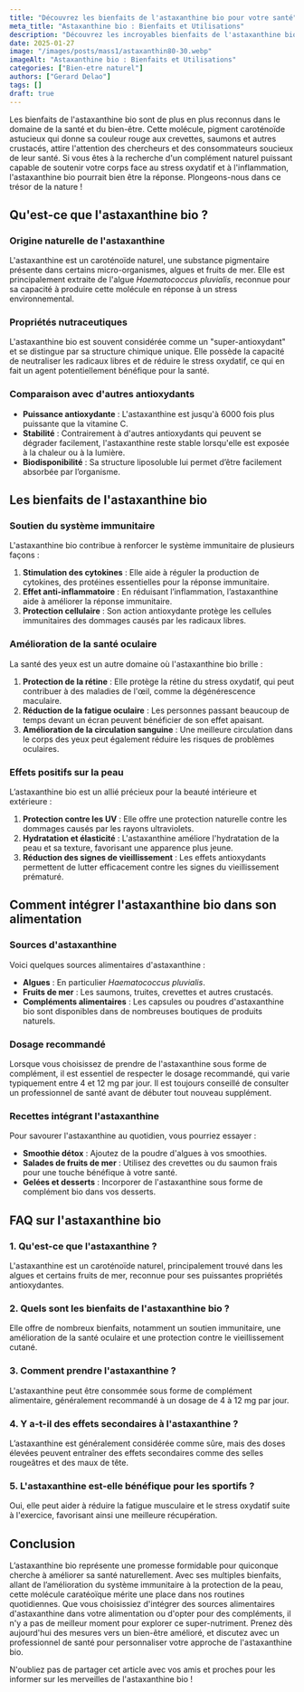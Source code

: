 ```yaml
---
title: "Découvrez les bienfaits de l'astaxanthine bio pour votre santé"
meta_title: "Astaxanthine bio : Bienfaits et Utilisations"
description: "Découvrez les incroyables bienfaits de l'astaxanthine bio pour votre santé. Antioxydant puissant, elle booste votre bien-être au quotidien."
date: 2025-01-27
image: "/images/posts/mass1/astaxanthin80-30.webp"
imageAlt: "Astaxanthine bio : Bienfaits et Utilisations"
categories: ["Bien-etre naturel"]
authors: ["Gerard Delao"]
tags: []
draft: true
---
```


Les bienfaits de l'astaxanthine bio sont de plus en plus reconnus dans le domaine de la santé et du bien-être. Cette molécule, pigment caroténoïde astucieux qui donne sa couleur rouge aux crevettes, saumons et autres crustacés, attire l'attention des chercheurs et des consommateurs soucieux de leur santé. Si vous êtes à la recherche d'un complément naturel puissant capable de soutenir votre corps face au stress oxydatif et à l'inflammation, l'astaxanthine bio pourrait bien être la réponse. Plongeons-nous dans ce trésor de la nature !

## Qu'est-ce que l'astaxanthine bio ?

### Origine naturelle de l'astaxanthine

L'astaxanthine est un caroténoïde naturel, une substance pigmentaire présente dans certains micro-organismes, algues et fruits de mer. Elle est principalement extraite de l'algue *Haematococcus pluvialis*, reconnue pour sa capacité à produire cette molécule en réponse à un stress environnemental.

### Propriétés nutraceutiques

L'astaxanthine bio est souvent considérée comme un "super-antioxydant" et se distingue par sa structure chimique unique. Elle possède la capacité de neutraliser les radicaux libres et de réduire le stress oxydatif, ce qui en fait un agent potentiellement bénéfique pour la santé.

### Comparaison avec d'autres antioxydants

- **Puissance antioxydante** : L'astaxanthine est jusqu'à 6000 fois plus puissante que la vitamine C.
- **Stabilité** : Contrairement à d'autres antioxydants qui peuvent se dégrader facilement, l'astaxanthine reste stable lorsqu'elle est exposée à la chaleur ou à la lumière.
- **Biodisponibilité** : Sa structure liposoluble lui permet d’être facilement absorbée par l’organisme.

## Les bienfaits de l'astaxanthine bio

### Soutien du système immunitaire

L'astaxanthine bio contribue à renforcer le système immunitaire de plusieurs façons :

1. **Stimulation des cytokines** : Elle aide à réguler la production de cytokines, des protéines essentielles pour la réponse immunitaire.
2. **Effet anti-inflammatoire** : En réduisant l’inflammation, l’astaxanthine aide à améliorer la réponse immunitaire.
3. **Protection cellulaire** : Son action antioxydante protège les cellules immunitaires des dommages causés par les radicaux libres.

### Amélioration de la santé oculaire

La santé des yeux est un autre domaine où l'astaxanthine bio brille :

1. **Protection de la rétine** : Elle protège la rétine du stress oxydatif, qui peut contribuer à des maladies de l'œil, comme la dégénérescence maculaire.
2. **Réduction de la fatigue oculaire** : Les personnes passant beaucoup de temps devant un écran peuvent bénéficier de son effet apaisant.
3. **Amélioration de la circulation sanguine** : Une meilleure circulation dans le corps des yeux peut également réduire les risques de problèmes oculaires.

### Effets positifs sur la peau

L’astaxanthine bio est un allié précieux pour la beauté intérieure et extérieure :

1. **Protection contre les UV** : Elle offre une protection naturelle contre les dommages causés par les rayons ultraviolets.
2. **Hydratation et élasticité** : L'astaxanthine améliore l'hydratation de la peau et sa texture, favorisant une apparence plus jeune.
3. **Réduction des signes de vieillissement** : Les effets antioxydants permettent de lutter efficacement contre les signes du vieillissement prématuré.

## Comment intégrer l'astaxanthine bio dans son alimentation

### Sources d'astaxanthine

Voici quelques sources alimentaires d'astaxanthine :

- **Algues** : En particulier *Haematococcus pluvialis*. 
- **Fruits de mer** : Les saumons, truites, crevettes et autres crustacés.
- **Compléments alimentaires** : Les capsules ou poudres d'astaxanthine bio sont disponibles dans de nombreuses boutiques de produits naturels.

### Dosage recommandé

Lorsque vous choisissez de prendre de l'astaxanthine sous forme de complément, il est essentiel de respecter le dosage recommandé, qui varie typiquement entre 4 et 12 mg par jour. Il est toujours conseillé de consulter un professionnel de santé avant de débuter tout nouveau supplément.

### Recettes intégrant l'astaxanthine

Pour savourer l'astaxanthine au quotidien, vous pourriez essayer :

- **Smoothie détox** : Ajoutez de la poudre d'algues à vos smoothies.
- **Salades de fruits de mer** : Utilisez des crevettes ou du saumon frais pour une touche bénéfique à votre santé.
- **Gelées et desserts** : Incorporer de l'astaxanthine sous forme de complément bio dans vos desserts.

## FAQ sur l'astaxanthine bio

### 1. Qu'est-ce que l'astaxanthine ?

L'astaxanthine est un caroténoïde naturel, principalement trouvé dans les algues et certains fruits de mer, reconnue pour ses puissantes propriétés antioxydantes.

### 2. Quels sont les bienfaits de l'astaxanthine bio ?

Elle offre de nombreux bienfaits, notamment un soutien immunitaire, une amélioration de la santé oculaire et une protection contre le vieillissement cutané.

### 3. Comment prendre l'astaxanthine ?

L'astaxanthine peut être consommée sous forme de complément alimentaire, généralement recommandé à un dosage de 4 à 12 mg par jour.

### 4. Y a-t-il des effets secondaires à l'astaxanthine ?

L’astaxanthine est généralement considérée comme sûre, mais des doses élevées peuvent entraîner des effets secondaires comme des selles rougeâtres et des maux de tête.

### 5. L'astaxanthine est-elle bénéfique pour les sportifs ?

Oui, elle peut aider à réduire la fatigue musculaire et le stress oxydatif suite à l'exercice, favorisant ainsi une meilleure récupération.

## Conclusion

L’astaxanthine bio représente une promesse formidable pour quiconque cherche à améliorer sa santé naturellement. Avec ses multiples bienfaits, allant de l’amélioration du système immunitaire à la protection de la peau, cette molécule caratéoïque mérite une place dans nos routines quotidiennes. Que vous choisissiez d'intégrer des sources alimentaires d'astaxanthine dans votre alimentation ou d'opter pour des compléments, il n'y a pas de meilleur moment pour explorer ce super-nutriment. Prenez dès aujourd'hui des mesures vers un bien-être amélioré, et discutez avec un professionnel de santé pour personnaliser votre approche de l'astaxanthine bio.

N'oubliez pas de partager cet article avec vos amis et proches pour les informer sur les merveilles de l'astaxanthine bio !
